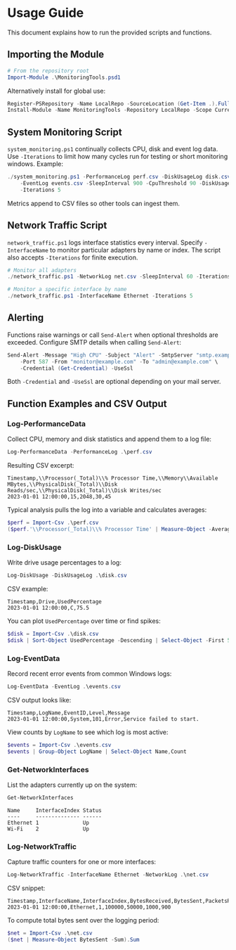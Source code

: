 # Usage Guide

This document explains how to run the provided scripts and functions.

## Importing the Module

```powershell
# From the repository root
Import-Module .\MonitoringTools.psd1
```

Alternatively install for global use:

```powershell
Register-PSRepository -Name LocalRepo -SourceLocation (Get-Item .).FullName -InstallationPolicy Trusted
Install-Module -Name MonitoringTools -Repository LocalRepo -Scope CurrentUser -Force
```

## System Monitoring Script

`system_monitoring.ps1` continually collects CPU, disk and event log data. Use
`-Iterations` to limit how many cycles run for testing or short monitoring
windows. Example:

```powershell
./system_monitoring.ps1 -PerformanceLog perf.csv -DiskUsageLog disk.csv \
    -EventLog events.csv -SleepInterval 900 -CpuThreshold 90 -DiskUsageThreshold 80 \ 
    -Iterations 5
```

Metrics append to CSV files so other tools can ingest them.

## Network Traffic Script

`network_traffic.ps1` logs interface statistics every interval. Specify
`-InterfaceName` to monitor particular adapters by name or index. The script
also accepts `-Iterations` for finite execution.

```powershell
# Monitor all adapters
./network_traffic.ps1 -NetworkLog net.csv -SleepInterval 60 -Iterations 10

# Monitor a specific interface by name
./network_traffic.ps1 -InterfaceName Ethernet -Iterations 5
```

## Alerting

Functions raise warnings or call `Send-Alert` when optional thresholds are
exceeded. Configure SMTP details when calling `Send-Alert`:

```powershell
Send-Alert -Message "High CPU" -Subject "Alert" -SmtpServer "smtp.example.com" \
    -Port 587 -From "monitor@example.com" -To "admin@example.com" \
    -Credential (Get-Credential) -UseSsl
```
Both `-Credential` and `-UseSsl` are optional depending on your mail server.

## Function Examples and CSV Output

### Log-PerformanceData
Collect CPU, memory and disk statistics and append them to a log file:

```powershell
Log-PerformanceData -PerformanceLog .\perf.csv
```

Resulting CSV excerpt:

```
Timestamp,\\Processor(_Total)\\% Processor Time,\\Memory\\Available MBytes,\\PhysicalDisk(_Total)\\Disk Reads/sec,\\PhysicalDisk(_Total)\\Disk Writes/sec
2023-01-01 12:00:00,15,2048,30,45
```

Typical analysis pulls the log into a variable and calculates averages:

```powershell
$perf = Import-Csv .\perf.csv
($perf.'\\Processor(_Total)\\% Processor Time' | Measure-Object -Average).Average
```

### Log-DiskUsage
Write drive usage percentages to a log:

```powershell
Log-DiskUsage -DiskUsageLog .\disk.csv
```

CSV example:

```
Timestamp,Drive,UsedPercentage
2023-01-01 12:00:00,C,75.5
```

You can plot `UsedPercentage` over time or find spikes:

```powershell
$disk = Import-Csv .\disk.csv
$disk | Sort-Object UsedPercentage -Descending | Select-Object -First 5
```

### Log-EventData
Record recent error events from common Windows logs:

```powershell
Log-EventData -EventLog .\events.csv
```

CSV output looks like:

```
Timestamp,LogName,EventID,Level,Message
2023-01-01 12:00:00,System,101,Error,Service failed to start.
```

View counts by `LogName` to see which log is most active:

```powershell
$events = Import-Csv .\events.csv
$events | Group-Object LogName | Select-Object Name,Count
```

### Get-NetworkInterfaces
List the adapters currently up on the system:

```powershell
Get-NetworkInterfaces
```

```
Name     InterfaceIndex Status
----     -------------- ------
Ethernet 1              Up
Wi-Fi    2              Up
```

### Log-NetworkTraffic
Capture traffic counters for one or more interfaces:

```powershell
Log-NetworkTraffic -InterfaceName Ethernet -NetworkLog .\net.csv
```

CSV snippet:

```
Timestamp,InterfaceName,InterfaceIndex,BytesReceived,BytesSent,PacketsReceived,PacketsSent
2023-01-01 12:00:00,Ethernet,1,100000,50000,1000,900
```

To compute total bytes sent over the logging period:

```powershell
$net = Import-Csv .\net.csv
($net | Measure-Object BytesSent -Sum).Sum
```
